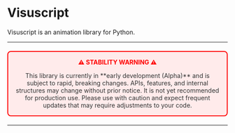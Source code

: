 # Visuscript

Visuscript is an animation library for Python.

---

<div style="border: 2px solid red; padding: 15px; margin: 20px 0; background-color: #ffebeb; border-radius: 8px;">
  <p style="color: red; font-weight: bold; text-align: center; margin-top: 0;">⚠️ STABILITY WARNING ⚠️</p>
  <p style="color: #333; text-align: center; margin-bottom: 0;">
    This library is currently in **early development (Alpha)** and is subject to rapid, breaking changes.
    APIs, features, and internal structures may change without prior notice.
    It is not yet recommended for production use.
    Please use with caution and expect frequent updates that may require adjustments to your code.
  </p>
</div>

---